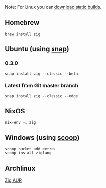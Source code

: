 Note: For Linux you can [download static builds](https://ziglang.org/download/).

## Homebrew

```
brew install zig
```

## Ubuntu (using [snap](https://snapcraft.io/zig))

### 0.3.0
```
snap install zig --classic --beta
```

### Latest from Git master branch
```
snap install zig --classic --edge
```

## NixOS

```
nix-env -i zig
```

## Windows (using [scoop](http://scoop.sh/))

```
scoop bucket add extras
scoop install ziglang
```

## Archlinux

[Zig AUR](https://aur.archlinux.org/packages/zig/)